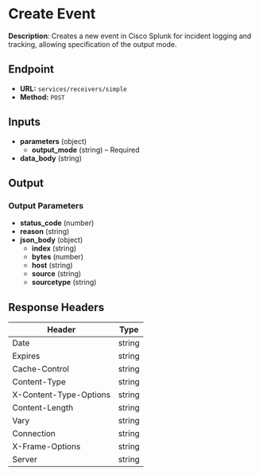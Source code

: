 # Create Event

**Description**: Creates a new event in Cisco Splunk for incident logging and tracking, allowing specification of the output mode.

## Endpoint

- **URL:** `services/receivers/simple`
- **Method:** `POST`
## Inputs

- **parameters** (object)
  - **output_mode** (string) – Required
- **data_body** (string)
## Output

### Output Parameters

- **status_code** (number)
- **reason** (string)
- **json_body** (object)
  - **index** (string)
  - **bytes** (number)
  - **host** (string)
  - **source** (string)
  - **sourcetype** (string)
## Response Headers

| Header | Type |
|--------|------|
| Date | string |
| Expires | string |
| Cache-Control | string |
| Content-Type | string |
| X-Content-Type-Options | string |
| Content-Length | string |
| Vary | string |
| Connection | string |
| X-Frame-Options | string |
| Server | string |